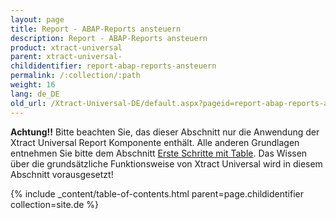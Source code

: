 ```yaml
---
layout: page
title: Report - ABAP-Reports ansteuern
description: Report - ABAP-Reports ansteuern
product: xtract-universal
parent: xtract-universal-
childidentifier: report-abap-reports-ansteuern
permalink: /:collection/:path
weight: 16
lang: de_DE
old_url: /Xtract-Universal-DE/default.aspx?pageid=report-abap-reports-ansteuern
---
```


**Achtung!!** Bitte beachten Sie, das dieser Abschnitt nur die Anwendung der Xtract Universal Report Komponente enthält. Alle anderen Grundlagen entnehmen Sie bitte dem Abschnitt [Erste Schritte mit Table](). Das Wissen über die grundsätzliche Funktionsweise von Xtract Universal wird in diesem Abschnitt vorausgesetzt!

{% include _content/table-of-contents.html parent=page.childidentifier collection=site.de %}